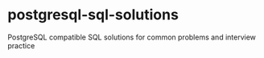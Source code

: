 # postgresql-sql-solutions
PostgreSQL compatible SQL solutions for common problems and interview practice
